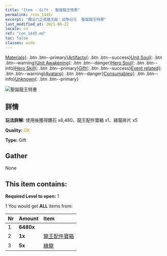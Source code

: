 ```yaml
---
title: "Item - Gift - 聖誕龍王特惠"
permalink: /con_1445/
excerpt: "魔法门之英雄无敌：战争纪元  聖誕龍王特惠"
last_modified_at: 2021-06-22
locale: cn
ref: "con_1445.md"
toc: false
classes: wide
---
```

 [Materials](/ItemsCN/){: .btn .btn--primary}[Artifacts](/ItemsCN/Artifacts/){: .btn .btn--success}[Unit Soul](/ItemsCN/UnitSoul/){: .btn .btn--warning}[Unit Awakening](/ItemsCN/UnitAwakening/){: .btn .btn--danger}[Hero Soul](/ItemsCN/HeroSoul/){: .btn .btn--info}[Hero Skill](/ItemsCN/HeroSkill/){: .btn .btn--primary}[Gift](/ItemsCN/Gift/){: .btn .btn--success}[Event related](/ItemsCN/Events/){: .btn .btn--warning}[Avatars](/ItemsCN/Avatars/){: .btn .btn--danger}[Consumables](/ItemsCN/Consumables/){: .btn .btn--info}[Unknown](/ItemsCN/Unknown/){: .btn .btn--primary}

 ![聖誕龍王特惠](/images/t/i_907059.png)

## 詳情
 **玩法詳解:** 使用後獲得鑽石 x6,480、龍王配件寶箱 x1、綠龍碎片 x5

 **Quality:** <span style="color: #FF8C00">OK</span>

 **Type:** Gift

## Gather

  None

## This item contains:

 **Required Level to open:** 1

 1 You would get **ALL** items  from:

  | Nr | Amount |     Item    |
  |:---|:-------|:------------|
  | 1 |  **6480x** | <i class="fas fa-gem"/> |  | 
  | 2 |  **1x** | [龍王配件寶箱](/cn/Items/con_1348/) |  | 
  | 3 |  **5x** | [綠龍](/cn/Items/unt_205/) |  | 
